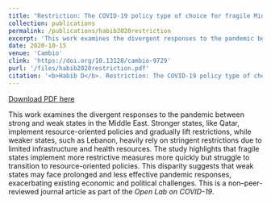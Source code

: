 ```yaml
---
title: "Restriction: The COVID-19 policy type of choice for fragile Middle Eastern states"
collection: publications
permalink: /publications/habib2020restriction
excerpt: 'This work examines the divergent responses to the pandemic between strong and weak states in the Middle East. Stronger states, like Qatar, implement resource-oriented policies and gradually lift restrictions, while weaker states, such as Lebanon, heavily rely on stringent restrictions due to limited infrastructure and health resources. The study highlights that fragile states implement more restrictive measures more quickly but struggle to transition to resource-oriented policies. This disparity suggests that weak states may face prolonged and less effective pandemic responses, exacerbating existing economic and political challenges. This is a non–peer-reviewed journal article as part of the <i>Open Lab on COVID-19</i>.'
date: 2020-10-15
venue: 'Cambio'
clink: 'https://doi.org/10.13128/cambio-9729'
purl: '/files/habib2020restriction.pdf'
citation: '<b>Habib D</b>. Restriction: The COVID-19 policy type of choice for fragile Middle Eastern states. <i>Cambio</i>. 2020:1-12. doi:10.13128/cambio-9729'
---
```

[Download PDF here](http://danielrshabib.github.io/files/habib2020restriction.pdf)

This work examines the divergent responses to the pandemic between strong and weak states in the Middle East. Stronger states, like Qatar, implement resource-oriented policies and gradually lift restrictions, while weaker states, such as Lebanon, heavily rely on stringent restrictions due to limited infrastructure and health resources. The study highlights that fragile states implement more restrictive measures more quickly but struggle to transition to resource-oriented policies. This disparity suggests that weak states may face prolonged and less effective pandemic responses, exacerbating existing economic and political challenges. This is a non–peer-reviewed journal article as part of the <i>Open Lab on COVID-19</i>.

